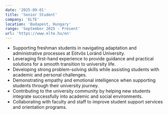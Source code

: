 ```yaml
---
date: '2025-09-01'
title: 'Senior Student'
company: 'ELTE'
location: 'Budapest, Hungary'
range: 'September 2025 - Present'
url: 'https://www.elte.hu/en'
---
```


- Supporting freshman students in navigating adaptation and administrative processes at Eötvös Loránd University.
- Leveraging first-hand experience to provide guidance and practical solutions for a smooth transition to university life.
- Developing strong problem-solving skills while assisting students with academic and personal challenges.
- Demonstrating empathy and emotional intelligence when supporting students through their university journey.
- Contributing to the university community by helping new students integrate successfully into academic and social environments.
- Collaborating with faculty and staff to improve student support services and orientation programs.
